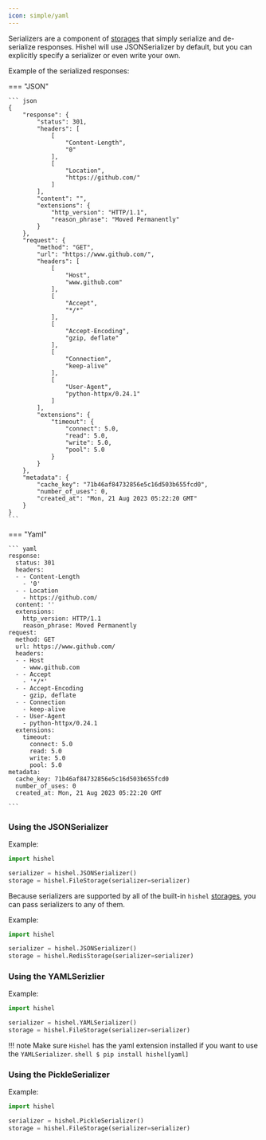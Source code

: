 ```yaml
---
icon: simple/yaml
---
```


Serializers are a component of [storages](#storages) that simply serialize and de-serialize responses.
Hishel will use JSONSerializer by default, but you can explicitly specify a serializer or even write your own.

Example of the serialized responses:

=== "JSON"

    ``` json
    {
        "response": {
            "status": 301,
            "headers": [
                [
                    "Content-Length",
                    "0"
                ],
                [
                    "Location",
                    "https://github.com/"
                ]
            ],
            "content": "",
            "extensions": {
                "http_version": "HTTP/1.1",
                "reason_phrase": "Moved Permanently"
            }
        },
        "request": {
            "method": "GET",
            "url": "https://www.github.com/",
            "headers": [
                [
                    "Host",
                    "www.github.com"
                ],
                [
                    "Accept",
                    "*/*"
                ],
                [
                    "Accept-Encoding",
                    "gzip, deflate"
                ],
                [
                    "Connection",
                    "keep-alive"
                ],
                [
                    "User-Agent",
                    "python-httpx/0.24.1"
                ]
            ],
            "extensions": {
                "timeout": {
                    "connect": 5.0,
                    "read": 5.0,
                    "write": 5.0,
                    "pool": 5.0
                }
            }
        },
        "metadata": {
            "cache_key": "71b46af84732856e5c16d503b655fcd0",
            "number_of_uses": 0,
            "created_at": "Mon, 21 Aug 2023 05:22:20 GMT"
        }
    }
    ```

=== "Yaml"

    ``` yaml
    response:
      status: 301
      headers:
      - - Content-Length
        - '0'
      - - Location
        - https://github.com/
      content: ''
      extensions:
        http_version: HTTP/1.1
        reason_phrase: Moved Permanently
    request:
      method: GET
      url: https://www.github.com/
      headers:
      - - Host
        - www.github.com
      - - Accept
        - '*/*'
      - - Accept-Encoding
        - gzip, deflate
      - - Connection
        - keep-alive
      - - User-Agent
        - python-httpx/0.24.1
      extensions:
        timeout:
          connect: 5.0
          read: 5.0
          write: 5.0
          pool: 5.0
    metadata:
      cache_key: 71b46af84732856e5c16d503b655fcd0
      number_of_uses: 0
      created_at: Mon, 21 Aug 2023 05:22:20 GMT

    ```


### Using the JSONSerializer

Example:
```python
import hishel

serializer = hishel.JSONSerializer()
storage = hishel.FileStorage(serializer=serializer)
```

Because serializers are supported by all of the built-in `hishel` [storages](#storages), you can pass serializers to any of them.

Example:
```python
import hishel

serializer = hishel.JSONSerializer()
storage = hishel.RedisStorage(serializer=serializer)
```

### Using the YAMLSerizlier

Example:
```python
import hishel

serializer = hishel.YAMLSerializer()
storage = hishel.FileStorage(serializer=serializer)
```

!!! note
    Make sure `Hishel` has the yaml extension installed if you want to use the `YAMLSerializer`.
    ``` shell
    $ pip install hishel[yaml]
    ```

### Using the PickleSerializer

Example:
```python
import hishel

serializer = hishel.PickleSerializer()
storage = hishel.FileStorage(serializer=serializer)
```



